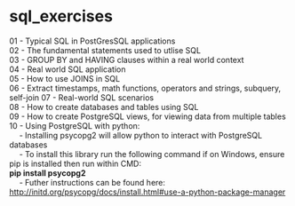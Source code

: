 # sql_exercises

01 - Typical SQL in PostGresSQL applications  
02 - The fundamental statements used to utlise SQL  
03 - GROUP BY and HAVING clauses within a real world context  
04 - Real world SQL application  
05 - How to use JOINS in SQL  
06 - Extract timestamps, math functions, operators and strings, subquery, self-join
07 - Real-world SQL scenarios  
08 - How to create databases and tables using SQL  
09 - How to create PostgreSQL views, for viewing data from multiple tables  
10 - Using PostgreSQL with python:  
&emsp; - Installing psycopg2 will allow python to interact with PostgreSQL databases  
&emsp; - To install this library run the following command if on Windows, ensure pip is installed then run within CMD:  
__pip install psycopg2__    
&emsp; - Futher instructions can be found here: http://initd.org/psycopg/docs/install.html#use-a-python-package-manager  